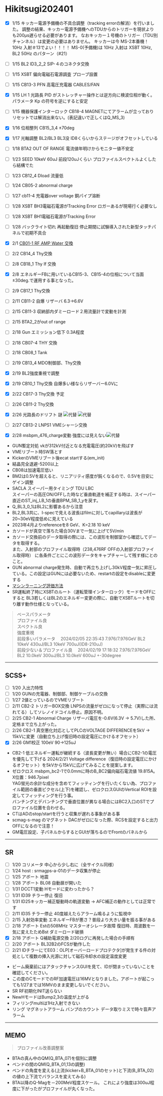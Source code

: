 Hikitsugi202401
=============

- [x] 1/15 キッカー電源予備機の不具合調整（tracking errorの解消）を行いました。
   調整の結果、キッカー電源予備機へのTDUからのトリガーを現状よりも200μs遅らせる必要があります。
   なおキッカー１号機のトリガー（TDU別チャンネル）は変更の必要はありません。
  キッカーは今 MS-2本番機！ 10Hz 入射＃13でよい！！！！  MS-0(予備機)は 10Hz 入射は XSBT 10Hz, BL2 50Hz のパターン（#21）

- [ ] 1/15 BL2 ID3_2_2 SIP-４のコネクタ交換
- [ ] 1/15 XSBT 偏向電磁石電源調査 プローブ設置
- [ ] 1/15 CB13-3 PFN 高電圧充電器 CABLES/FAN
- [x] 1/15 LH 1 光路長 PID がストレッチャー操作とは逆方向に検波位相が動く。パラメータ Kp の符号を逆にすると安定
- [ ] 1/15 機器保護インターロック CB18-4 MAGNETにてアラームが立っておりリセットでは解消出来ない。(表記違いで正しくはQ_MS_3)
- [x] 1/16 位相整列  CB15_3,4 ±70deg
- [x] 1/17 光軸調整 BL2/BL3
 BL3没 ID8くらいからステージがオフセットしている
- [ ] 1/18 BTA2 OUT OF RANGE  電流値年明けからモニター値不安定
- [ ] 1/23 SEED 10keV 60uJ 前段120uJくらい プロファイルスペクトルよくしたら結構でた
- [ ] 1/23 CB12_4 Dload 流量低
- [ ] 1/24 CB05-2 abnormal charge
- [ ] 1/27 cb11-4 充電器over voltage 銅パイプ溶断
- [ ] 1/28 XSBT BH3電磁石電源がTracking Error ロガーあるが現場行く必要なし
- [ ] 1/28 XSBT BH1電磁石電源がTracking Error
- [ ] 1/28 バックライト切れ 再起動復旧 停止期間に試験導入された新型タッチパネルで初期不具合
- [x] 2/1  [CB01-1 RF AMP Water 交換](http://saclaopr19.spring8.or.jp/~logsearch/viewer/?SACLA/operation_log/2024/02/2024_02_02_shift1.htm)  
- [ ] 2/2  CB14_4 Thy交換
- [ ] 2/8  CB18_1 Thy If 交換
- [x] 2/8 エネルギーFBに用いているCB15-3、CB15-4の位相について当面±30deg.で運用する事となった。
- [ ] 2/9  CB17_1 Thy交換
- [ ] 2/11 CB11-2 自爆 リザーバ 6.3->6.6V
- [ ] 2/15 CB11-3 収納部内ダミーロード２用流量計で変動を計測
- [ ] 2/15 BTA2_2がout of range
- [ ] 2/18 Gun エミッション低下 0.3A程度
- [ ] 2/18 CB07-4 THY 交換
- [ ] 2/18 CB08_1 Tank
- [ ] 2/19 CB13_4 MDO制御部、Thy交換  
- [x] 2/19 BL2強度重視で調整  
- [x] 2/19 CB10_1 Thy交換 自爆多い様ならリザーバー6.0Vに
- [x] 2/22 CB17-3 Thy交換 予定
- [ ] 2/26 CB11-2 Thy交換
- [x] 2/26 光路長のドリフト 謎 ![代替](pic/20240228_光路長変動.png) ![代替](pic/20240228_光路長変動2.png)
- [ ] 2/27 CB13-2 LNPS1 VMEシャーシ交換
- [x] 2/28 msbpm_476_charge変動 強度には見えない![代替](pic/msbpm_476.png)  

- GUN暫定対処 vkが312kV付近となる充電電圧(約20kV)を飛ばす
- VMEリブート時SW落とす
- KickerのVMEリブート後ecat startする(em_init)
- 結晶完全退避-5200以上  
- CB08は加速電圧低い  
- BM2は0.5Vを超えると、リニアリティ感度が鈍くなるので、0.5Vを目安にゲイン調整  
- SACLA スイーパー用タイミング TDU LBC  
 スイーパーの高圧ON/OFFした時など垂直軌道を補正する時は、スイーパー直近のST_inj_LB_1の垂直BPM_SB_1_yを戻す。  
- Q_BL3_0_1はBL2に影響あるから注意  
- BL2,BL3共に、I-specで見える波長はfilmに対してcapillaryは波長が20~30eV程度低めに見えている  
- 2023年4月よりreferenceを8 GeV、K=2.18 10 keV  
- カソードが真空で落ちた場合30Vまで一気に上げて5V/min  
- カソード交換前のデータ取得の際には、この波形を制御室から確認してデータを取得する。  
 また、入射部のプロファイル取得時（238,476RF OFFの入射部プロファイル取得時）
 に各条件ごとにこの波形データをキャプチャーして残す様にとのこと。  
- GUN abnormal charge発生時、自動で再立ち上げし30kV程度一気に昇圧している。この設定はGUNには必要ないため、restartの設定をdisableに変更する  
- [マシンラーニング評価方法](http://saclaopr19.spring8.or.jp/~logsearch/viewer/?SACLA/operation_log/2024/01/2024_01_29_shift1.htm)  
- SR運転終了時にXSBTのルート（運転管理インターロック）モードをOFFにすると
 BL3若しくはBL2のエネルギー変更の際に、自動でXSBTルートを切り離す動作仕様となっている。  

> ベースパラメータ  
プロファイル良  
スペクトル良  
強度重視  
前段多いパラメータ
　2024/02/05 22:35:43 7.976/7.976GeV BL2 10keV 430uJ/BL3 10keV 700uJ(ID8-210uJ)  
前段少ない＆プロファイル良
　2024/02/19 17:18:32 7.976/7.976GeV BL2 10.0keV 300uJ/BL3 10.0keV 600uJ +-30degree

---  

SCSS+  
---  

- [ ] 1/20 入出力特性
- [ ] 1/20 GUNの充電器、制御部、制御ケーブルの交換
- [ ] 1/27 2値とっているのでVMEリブート
- [ ] 2/11 CB2-2 トリガーBOX交換  LNPSの流量がゼロになって停止（実際には流れてる）してソレノイドコイル停止。原因不明。
- [ ] 2/25 CB2-1 Abnormal Charge リザーバ電圧を-0.6V(6.3V → 5.7V)した所、定格まで立ち上がった。
- [ ] 2/26 CB2-1 真空悪化対応としてPLCのVOLTAGE DIFFERENCEを5kV → 15kVに変更（自動立ち上げ復旧時の設定電圧にかけるオフセット）
- [x] 2/26 GM1校正 100eV 90->125uJ

- CB2-1 低エネルギー運転が継続する（波長変更が無い）場合にCB2-1の電圧を優先して下げる 2024/2/21
 Voltage difference（復旧時の設定電圧にかけるオフセット）を5kVから15kVに広げてみることを提案します。  
- ゼロクロス msbpm_bc2-1で0.0mmに時のB_BC2偏向磁石電流値 19.815A。X位置：946.7pixel  
 YAG蛍光の余計な成分を含めてフィッティングを行いたくない為、プロファイル範囲の垂直ピクセル(上下)を確認し、ゼロクロスGUIのVertical ROIを設定してフィッティングを行う事。  
 バンチングとデバンチングで垂直位置が異なる場合にはBC2入口のSTでプロファイル位置を合わせる。  
- CTはADのstop/startを行うと収集が遅れる事象がある事  
- scmag-s-mag のマグネット DACがゼロになった際、RCSを設定すると出力OFFになるので注意！  
- GM電圧設定、子パネルからするとGUIが落ちるのでFrontのパネルから  

---  

SR
---  

- [ ] 1/20 コリメータ 中心から少し右に（全サイクル同様）
- [ ] 1/24 host : srmagps-a-01のデータ収集が停止
- [ ] 1/25 アボート 地震
- [ ] 1/28 アボート BL08 自動扉が開いた
- [ ] 1/31 DCCT1変動 Hモードに変わったから？
- [ ] 1/31 ID39 チラー停止  復旧
- [ ] 1/31 ID25キッカー補正駆動時の軌道変動 -> AFC補正の動作としては正常です
- [ ] 2/11 ID35 チラー停止 40度越えたらアラーム鳴るように監視中
- [ ] 2/15 入射効率変動 エネルギーFBが悪さ？普段より大きい量を振る事がある
- [ ] 2/18 アボート Estの508MHz マスターオシレータ故障
  復旧時、周波数を一気に変えたためBst ダミーロード破損
- [x] 2/18 アボート Q補助電源交換   2/20ログに再発した場合の手順有
- [ ] 2/20 アボート BL32B2のFCSが動作した
- [ ] 2/21 IDチラーにてE03：OLP[オーバーロードプロテクタ]が発生する件の対処として複数の挿入光源に対して磁石冷却水の設定温度変更

- ビーム廃棄前にはアタックチャンスGUIを見て、IDが閉まっていないことを確認してください。  
- この度のCモードでのRF加速電圧は16MVとなりました。アボートが起こっても1/27までは16MVのまま変更しないでください。  
- SR RF初期化INIT送らない  
- NewHモードはBump2,3の温度が上がる  
- フィリングmultiは1Hz入射できない  
- リング マグネットアラーム バンプのカウント データ取りミスで時々音声アラーム  

---  

MEMO
---  

> プロファイル改善調整案

- BTAの真ん中のQM(Q_BTA_07)を個別に調整
- ベンドの間のQM(Q_BTA_01,13の調整)  
- ベンドの角度を変える(上流(kicker+B_BTA_01のセット)と下流(B_BTA_02)の値の上下流でバランスを変えてみる)  
- BTA以降のQ-Magを－200MeV程度スケール。
これにより強度は300uJ程度に下がったがプロファイルが丸くなった。  
